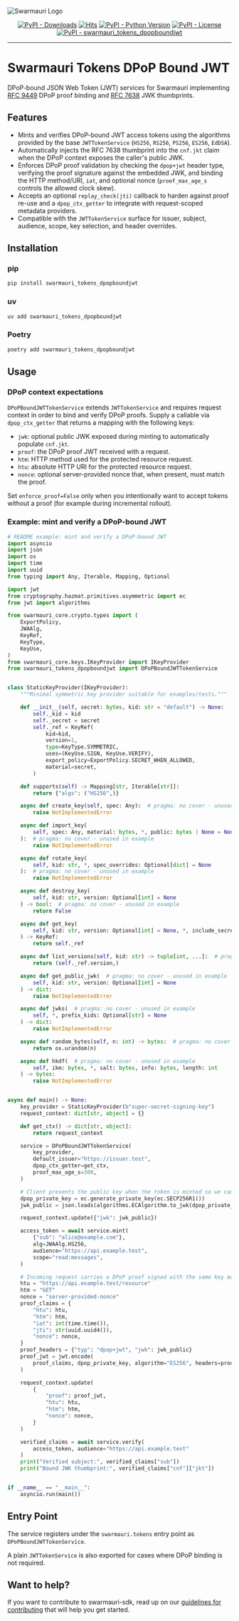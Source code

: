 ![Swarmauri Logo](https://github.com/swarmauri/swarmauri-sdk/blob/3d4d1cfa949399d7019ae9d8f296afba773dfb7f/assets/swarmauri.brand.theme.svg)


<p align="center">
    <a href="https://pypi.org/project/swarmauri_tokens_dpopboundjwt/">
        <img src="https://img.shields.io/pypi/dm/swarmauri_tokens_dpopboundjwt" alt="PyPI - Downloads"/></a>
    <a href="https://hits.sh/github.com/swarmauri/swarmauri-sdk/tree/master/pkgs/standards/swarmauri_tokens_dpopboundjwt/">
        <img alt="Hits" src="https://hits.sh/github.com/swarmauri/swarmauri-sdk/tree/master/pkgs/standards/swarmauri_tokens_dpopboundjwt.svg"/></a>
    <a href="https://pypi.org/project/swarmauri_tokens_dpopboundjwt/">
        <img src="https://img.shields.io/pypi/pyversions/swarmauri_tokens_dpopboundjwt" alt="PyPI - Python Version"/></a>
    <a href="https://pypi.org/project/swarmauri_tokens_dpopboundjwt/">
        <img src="https://img.shields.io/pypi/l/swarmauri_tokens_dpopboundjwt" alt="PyPI - License"/></a>
    <a href="https://pypi.org/project/swarmauri_tokens_dpopboundjwt/">
        <img src="https://img.shields.io/pypi/v/swarmauri_tokens_dpopboundjwt?label=swarmauri_tokens_dpopboundjwt&color=green" alt="PyPI - swarmauri_tokens_dpopboundjwt"/></a>
</p>

---

# Swarmauri Tokens DPoP Bound JWT

DPoP-bound JSON Web Token (JWT) services for Swarmauri implementing [RFC 9449](https://www.rfc-editor.org/rfc/rfc9449) DPoP proof binding and [RFC 7638](https://www.rfc-editor.org/rfc/rfc7638) JWK thumbprints.

## Features

- Mints and verifies DPoP-bound JWT access tokens using the algorithms provided by the base `JWTTokenService` (`HS256`, `RS256`, `PS256`, `ES256`, `EdDSA`).
- Automatically injects the RFC 7638 thumbprint into the `cnf.jkt` claim when the DPoP context exposes the caller's public JWK.
- Enforces DPoP proof validation by checking the `dpop+jwt` header type, verifying the proof signature against the embedded JWK, and binding the HTTP method/URI, `iat`, and optional nonce (`proof_max_age_s` controls the allowed clock skew).
- Accepts an optional `replay_check(jti)` callback to harden against proof re-use and a `dpop_ctx_getter` to integrate with request-scoped metadata providers.
- Compatible with the `JWTTokenService` surface for issuer, subject, audience, scope, key selection, and header overrides.

## Installation

### pip

```bash
pip install swarmauri_tokens_dpopboundjwt
```

### uv

```bash
uv add swarmauri_tokens_dpopboundjwt
```

### Poetry

```bash
poetry add swarmauri_tokens_dpopboundjwt
```

## Usage

### DPoP context expectations

`DPoPBoundJWTTokenService` extends `JWTTokenService` and requires request context in order to bind and verify DPoP proofs. Supply a callable via `dpop_ctx_getter` that returns a mapping with the following keys:

- `jwk`: optional public JWK exposed during minting to automatically populate `cnf.jkt`.
- `proof`: the DPoP proof JWT received with a request.
- `htm`: HTTP method used for the protected resource request.
- `htu`: absolute HTTP URI for the protected resource request.
- `nonce`: optional server-provided nonce that, when present, must match the proof.

Set `enforce_proof=False` only when you intentionally want to accept tokens without a proof (for example during incremental rollout).

### Example: mint and verify a DPoP-bound JWT

```python
# README example: mint and verify a DPoP-bound JWT
import asyncio
import json
import os
import time
import uuid
from typing import Any, Iterable, Mapping, Optional

import jwt
from cryptography.hazmat.primitives.asymmetric import ec
from jwt import algorithms

from swarmauri_core.crypto.types import (
    ExportPolicy,
    JWAAlg,
    KeyRef,
    KeyType,
    KeyUse,
)
from swarmauri_core.keys.IKeyProvider import IKeyProvider
from swarmauri_tokens_dpopboundjwt import DPoPBoundJWTTokenService


class StaticKeyProvider(IKeyProvider):
    """Minimal symmetric key provider suitable for examples/tests."""

    def __init__(self, secret: bytes, kid: str = "default") -> None:
        self._kid = kid
        self._secret = secret
        self._ref = KeyRef(
            kid=kid,
            version=1,
            type=KeyType.SYMMETRIC,
            uses=(KeyUse.SIGN, KeyUse.VERIFY),
            export_policy=ExportPolicy.SECRET_WHEN_ALLOWED,
            material=secret,
        )

    def supports(self) -> Mapping[str, Iterable[str]]:
        return {"algs": ("HS256",)}

    async def create_key(self, spec: Any):  # pragma: no cover - unused in example
        raise NotImplementedError

    async def import_key(
        self, spec: Any, material: bytes, *, public: bytes | None = None
    ):  # pragma: no cover - unused in example
        raise NotImplementedError

    async def rotate_key(
        self, kid: str, *, spec_overrides: Optional[dict] = None
    ):  # pragma: no cover - unused in example
        raise NotImplementedError

    async def destroy_key(
        self, kid: str, version: Optional[int] = None
    ) -> bool:  # pragma: no cover - unused in example
        return False

    async def get_key(
        self, kid: str, version: Optional[int] = None, *, include_secret: bool = False
    ) -> KeyRef:
        return self._ref

    async def list_versions(self, kid: str) -> tuple[int, ...]:  # pragma: no cover
        return (self._ref.version,)

    async def get_public_jwk(  # pragma: no cover - unused in example
        self, kid: str, version: Optional[int] = None
    ) -> dict:
        raise NotImplementedError

    async def jwks(  # pragma: no cover - unused in example
        self, *, prefix_kids: Optional[str] = None
    ) -> dict:
        raise NotImplementedError

    async def random_bytes(self, n: int) -> bytes:  # pragma: no cover - unused
        return os.urandom(n)

    async def hkdf(  # pragma: no cover - unused in example
        self, ikm: bytes, *, salt: bytes, info: bytes, length: int
    ) -> bytes:
        raise NotImplementedError


async def main() -> None:
    key_provider = StaticKeyProvider(b"super-secret-signing-key")
    request_context: dict[str, object] = {}

    def get_ctx() -> dict[str, object]:
        return request_context

    service = DPoPBoundJWTTokenService(
        key_provider,
        default_issuer="https://issuer.test",
        dpop_ctx_getter=get_ctx,
        proof_max_age_s=300,
    )

    # Client presents the public key when the token is minted so we can bind cnf.jkt
    dpop_private_key = ec.generate_private_key(ec.SECP256R1())
    jwk_public = json.loads(algorithms.ECAlgorithm.to_jwk(dpop_private_key.public_key()))

    request_context.update({"jwk": jwk_public})

    access_token = await service.mint(
        {"sub": "alice@example.com"},
        alg=JWAAlg.HS256,
        audience="https://api.example.test",
        scope="read:messages",
    )

    # Incoming request carries a DPoP proof signed with the same key material
    htu = "https://api.example.test/resource"
    htm = "GET"
    nonce = "server-provided-nonce"
    proof_claims = {
        "htu": htu,
        "htm": htm,
        "iat": int(time.time()),
        "jti": str(uuid.uuid4()),
        "nonce": nonce,
    }
    proof_headers = {"typ": "dpop+jwt", "jwk": jwk_public}
    proof_jwt = jwt.encode(
        proof_claims, dpop_private_key, algorithm="ES256", headers=proof_headers
    )

    request_context.update(
        {
            "proof": proof_jwt,
            "htu": htu,
            "htm": htm,
            "nonce": nonce,
        }
    )

    verified_claims = await service.verify(
        access_token, audience="https://api.example.test"
    )
    print("Verified subject:", verified_claims["sub"])
    print("Bound JWK thumbprint:", verified_claims["cnf"]["jkt"])


if __name__ == "__main__":
    asyncio.run(main())
```

## Entry Point

The service registers under the `swarmauri.tokens` entry point as `DPoPBoundJWTTokenService`.

A plain `JWTTokenService` is also exported for cases where DPoP binding is not required.

## Want to help?

If you want to contribute to swarmauri-sdk, read up on our
[guidelines for contributing](https://github.com/swarmauri/swarmauri-sdk/blob/master/CONTRIBUTING.md)
that will help you get started.